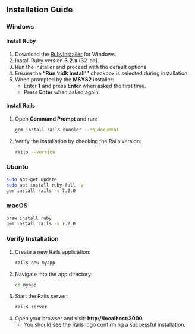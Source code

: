 ## Installation Guide  

### Windows  

#### Install Ruby  
1. Download the [RubyInstaller](https://rubyinstaller.org/2023/04/01/rubyinstaller-3.2.2-1-3.1.4-1-3.0.6-1-and-2.7.8-1-released.html) for Windows.  
2. Install Ruby version **3.2.x** (32-bit).  
3. Run the installer and proceed with the default options.  
4. Ensure the **“Run ‘ridk install’”** checkbox is selected during installation.  
5. When prompted by the **MSYS2** installer:  
   - Enter **1** and press **Enter** when asked the first time.  
   - Press **Enter** when asked again.  

#### Install Rails  
1. Open **Command Prompt** and run:  
   ```sh
   gem install rails bundler --no-document
   ```  
2. Verify the installation by checking the Rails version:  
   ```sh
   rails --version
   ```  

### Ubuntu  

```sh
sudo apt-get update
sudo apt install ruby-full -y
gem install rails -v 7.2.0
```  

### macOS  

```sh
brew install ruby
gem install rails -v 7.2.0
```  

### Verify Installation  

1. Create a new Rails application:  
   ```sh
   rails new myapp
   ```  
2. Navigate into the app directory:  
   ```sh
   cd myapp
   ```  
3. Start the Rails server:  
   ```sh
   rails server
   ```  
4. Open your browser and visit: **http://localhost:3000**  
   - You should see the Rails logo confirming a successful installation.

